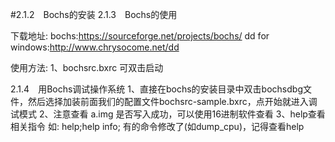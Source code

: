 #2.1.2　Bochs的安装 2.1.3　Bochs的使用

下载地址:
bochs:https://sourceforge.net/projects/bochs/
dd for windows:http://www.chrysocome.net/dd


使用方法:
1、bochsrc.bxrc 可双击启动


2.1.4　用Bochs调试操作系统
1、直接在bochs的安装目录中双击bochsdbg文件，然后选择加装前面我们的配置文件bochsrc-sample.bxrc，点开始就进入调试模式
2、注意查看 a.img 是否写入成功，可以使用16进制软件查看
3、help查看相关指令 如: help;help info;    有的命令修改了(如dump_cpu)，记得查看help

